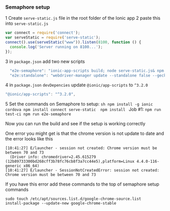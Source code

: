 ### Semaphore setup

1 Create `serve-static.js` file in the root folder of the Ionic app
2 paste this into `serve-static.js`
  ```js
  var connect = require('connect');
  var serveStatic = require('serve-static');
  connect().use(serveStatic("www")).listen(8100, function () {
    console.log('Server running on 8100...');
  });
  ```
3 in `package.json` add two new scripts
  ```js
    "e2e-semaphore": "ionic-app-scripts build; node serve-static.js& npm run e2e:standalone; kill %1",
    "e2e:standalone": "webdriver-manager update --standalone false --gecko false; protractor ./test-config/protractor.conf.js"
  ```
4 in `package.json` `devDepencies` update `@ionic/app-scripts` to `^3.2.0`
  ```js
  "@ionic/app-scripts": "^3.2.0",
  ```
5 Set the commands on Semaphore to
  setup:
    ```sh
    npm install -g ionic cordova
    npm install connect serve-static 
    npm install
    ```
  Job #1:
    ```
    npm run test-ci
    npm run e2e-semaphore
    ```

Now you can run the build and see if the setup is working correctly

One error you might get is that the chrome version is not update to date and the error looks like this
```
[10:41:27] E/launcher - session not created: Chrome version must be between 70 and 73
  (Driver info: chromedriver=2.45.615279 (12b89733300bd268cff3b78fc76cb8f3a7cc44e5),platform=Linux 4.4.0-116-generic x86_64)
[10:41:27] E/launcher - SessionNotCreatedError: session not created: Chrome version must be between 70 and 73
```
If you have this error add these commands to the top of semaphore setup commands
```
sudo touch /etc/apt/sources.list.d/google-chrome-source.list
install-package --update-new google-chrome-stable
```